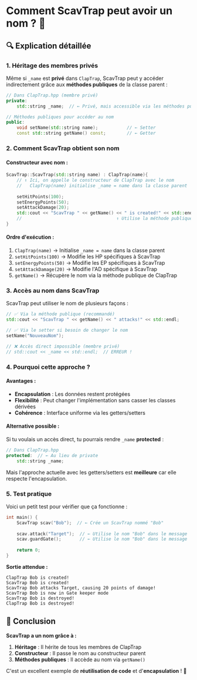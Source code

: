 # Comment ScavTrap peut avoir un nom ? 🎯

## 🔍 Explication détaillée

### 1. **Héritage des membres privés**

Même si `_name` est **privé** dans `ClapTrap`, ScavTrap peut y accéder indirectement grâce aux **méthodes publiques** de la classe parent :

```cpp
// Dans ClapTrap.hpp (membre privé)
private:
    std::string _name;  // ← Privé, mais accessible via les méthodes publiques

// Méthodes publiques pour accéder au nom
public:
    void setName(std::string name);           // ← Setter
    const std::string getName() const;        // ← Getter
```

### 2. **Comment ScavTrap obtient son nom**

#### **Constructeur avec nom :**
```cpp
ScavTrap::ScavTrap(std::string name) : ClapTrap(name){
    // ↑ Ici, on appelle le constructeur de ClapTrap avec le nom
    //   ClapTrap(name) initialise _name = name dans la classe parent
    
    setHitPoints(100);
    setEnergyPoints(50);
    setAttackDamage(20);
    std::cout << "ScavTrap " << getName() << " is created!" << std::endl;
    //                                    ↑ Utilise la méthode publique getName()
}
```

#### **Ordre d'exécution :**
1. `ClapTrap(name)` → Initialise `_name = name` dans la classe parent
2. `setHitPoints(100)` → Modifie les HP spécifiques à ScavTrap
3. `setEnergyPoints(50)` → Modifie les EP spécifiques à ScavTrap
4. `setAttackDamage(20)` → Modifie l'AD spécifique à ScavTrap
5. `getName()` → Récupère le nom via la méthode publique de ClapTrap

### 3. **Accès au nom dans ScavTrap**

ScavTrap peut utiliser le nom de plusieurs façons :

```cpp
// ✅ Via la méthode publique (recommandé)
std::cout << "ScavTrap " << getName() << " attacks!" << std::endl;

// ✅ Via le setter si besoin de changer le nom
setName("NouveauNom");

// ❌ Accès direct impossible (membre privé)
// std::cout << _name << std::endl;  // ERREUR !
```

### 4. **Pourquoi cette approche ?**

#### **Avantages :**
- **Encapsulation** : Les données restent protégées
- **Flexibilité** : Peut changer l'implémentation sans casser les classes dérivées
- **Cohérence** : Interface uniforme via les getters/setters

#### **Alternative possible :**
Si tu voulais un accès direct, tu pourrais rendre `_name` **protected** :

```cpp
// Dans ClapTrap.hpp
protected:  // ← Au lieu de private
    std::string _name;
```

Mais l'approche actuelle avec les getters/setters est **meilleure** car elle respecte l'encapsulation.

### 5. **Test pratique**

Voici un petit test pour vérifier que ça fonctionne :

```cpp
int main() {
    ScavTrap scav("Bob");  // ← Crée un ScavTrap nommé "Bob"
    
    scav.attack("Target");  // ← Utilise le nom "Bob" dans le message
    scav.guardGate();       // ← Utilise le nom "Bob" dans le message
    
    return 0;
}
```

**Sortie attendue :**
```
ClapTrap Bob is created!
ScavTrap Bob is created!
ScavTrap Bob attacks Target, causing 20 points of damage!
ScavTrap Bob is now in Gate keeper mode
ScavTrap Bob is destroyed!
ClapTrap Bob is destroyed!
```

## 🎯 Conclusion

**ScavTrap a un nom grâce à :**
1. **Héritage** : Il hérite de tous les membres de ClapTrap
2. **Constructeur** : Il passe le nom au constructeur parent
3. **Méthodes publiques** : Il accède au nom via `getName()`

C'est un excellent exemple de **réutilisation de code** et d'**encapsulation** ! 💪 